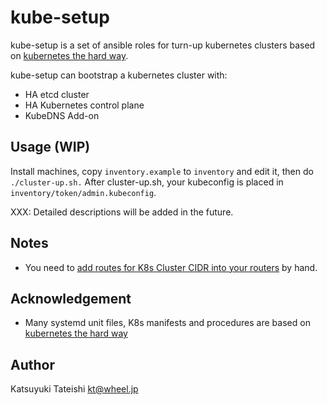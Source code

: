 # kube-setup

kube-setup is a set of ansible roles for turn-up kubernetes clusters based on
[kubernetes the hard way][KTHW].

kube-setup can bootstrap a kubernetes cluster with:

* HA etcd cluster
* HA Kubernetes control plane
* KubeDNS Add-on

[KTHW]: https://github.com/kelseyhightower/kubernetes-the-hard-way

## Usage (WIP)

Install machines, copy `inventory.example` to `inventory` and edit it, then do
`./cluster-up.sh.`  After cluster-up.sh, your kubeconfig is placed in
`inventory/token/admin.kubeconfig`.

XXX: Detailed descriptions will be added in the future.

## Notes

* You need to [add routes for K8s Cluster CIDR into your routers][KTHW-RT] by
  hand.

[KTHW-RT]: https://github.com/kelseyhightower/kubernetes-the-hard-way/blob/master/docs/08-network.md

## Acknowledgement

* Many systemd unit files, K8s manifests and procedures are based on
  [kubernetes the hard way][KTHW]

## Author

Katsuyuki Tateishi <kt@wheel.jp>
